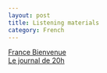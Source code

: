 ```yaml
---
layout: post 
title: Listening materials
category: French 
---
```


[France Bienvenue](https://francebienvenue1.wordpress.com) <br/>
[Le journal de 20h](http://videos.tf1.fr/jt-20h/video-integrale/) <br/>

